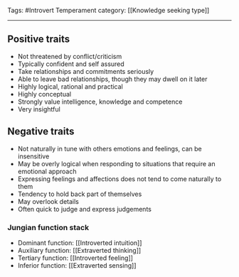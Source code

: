 Tags:  #Introvert
Temperament category: [[Knowledge seeking type]]

---
## Positive traits
- Not threatened by conflict/criticism
- Typically confident and self assured
- Take relationships and commitments seriously
- Able to leave bad relationships, though they may dwell on it later
- Highly logical, rational and practical
- Highly conceptual
- Strongly value intelligence, knowledge and competence
- Very insightful

## Negative traits
- Not naturally in tune with others emotions and feelings, can be insensitive
- May be overly logical when responding to situations that require an emotional approach
- Expressing feelings and affections does not tend to come naturally to them
- Tendency to hold back part of themselves
- May overlook details
- Often quick to judge and express judgements

### Jungian function stack
- Dominant function: [[Introverted intuition]]
- Auxiliary function:  [[Extraverted thinking]]
- Tertiary function: [[Introverted feeling]]
- Inferior function: [[Extraverted sensing]]
